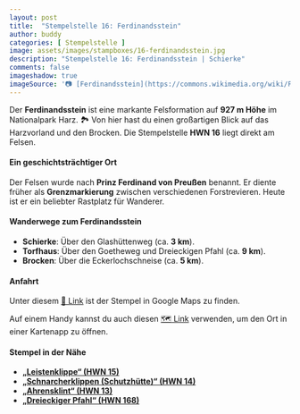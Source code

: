 ```yaml
---
layout: post
title:  "Stempelstelle 16: Ferdinandsstein"
author: buddy
categories: [ Stempelstelle ]
image: assets/images/stampboxes/16-ferdinandsstein.jpg
description: "Stempelstelle 16: Ferdinandsstein | Schierke"
comments: false
imageshadow: true
imageSource: '📷 [Ferdinandsstein](https://commons.wikimedia.org/wiki/File:Ferdinandsstein.JPG) von <a href="//commons.wikimedia.org/wiki/User:B.Thomas95" title="User:B.Thomas95">Thomas Binder</a> unter Lizenz [CC BY-SA 4.0](https://creativecommons.org/licenses/by-sa/4.0)'
---
```


Der **Ferdinandsstein** ist eine markante Felsformation auf **927 m Höhe** im Nationalpark Harz. 🏞️ Von hier hast du einen großartigen Blick auf das Harzvorland und den Brocken. Die Stempelstelle **HWN 16** liegt direkt am Felsen.

#### Ein geschichtsträchtiger Ort

Der Felsen wurde nach **Prinz Ferdinand von Preußen** benannt. Er diente früher als **Grenzmarkierung** zwischen verschiedenen Forstrevieren. Heute ist er ein beliebter Rastplatz für Wanderer.

#### Wanderwege zum Ferdinandsstein

- **Schierke**: Über den Glashüttenweg (ca. **3 km**).
- **Torfhaus**: Über den Goetheweg und Dreieckigen Pfahl (ca. **9 km**).
- **Brocken**: Über die Eckerlochschneise (ca. **5 km**).

#### Anfahrt

Unter diesem [📍 Link](https://www.google.com/maps/dir/?api=1&origin=&destination=51.77115%2C%2010.61378) ist der Stempel in Google Maps zu finden.

<div class="android-only">
  Auf einem Handy kannst du auch diesen 
  <a href="geo:51.77115,10.61378">🗺️ Link</a> 
  verwenden, um den Ort in einer Kartenapp zu öffnen.
  <p></p>
</div>

#### Stempel in der Nähe

- [**„Leistenklippe“ (HWN 15)**](/stempelstelle-15-leistenklippe)
- [**„Schnarcherklippen (Schutzhütte)“ (HWN 14)**](/stempelstelle-14-schnarcherklippe-schutzhuette)
- [**„Ahrensklint“ (HWN 13)**](/stempelstelle-13-ahrensklint)
- [**„Dreieckiger Pfahl“ (HWN 168)**](/stempelstelle-168-dreieckiger-pfahl)
